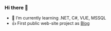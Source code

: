 ### Hi there 👋

- 🌱 I’m currently learning .NET, C#, VUE, MSSQL
- 👍 First public web-site project as [Blog](https://xaarrus.github.io/Blog/ "Yes it's work!")

<!--
**xaarrus/xaarrus** is a ✨ _special_ ✨ repository because its `README.md` (this file) appears on your GitHub profile.

Here are some ideas to get you started:

- 🔭 I’m currently working on ...
- 🌱 I’m currently learning ...
- 👯 I’m looking to collaborate on ...
- 🤔 I’m looking for help with ...
- 💬 Ask me about ...
- 📫 How to reach me: ...
- 😄 Pronouns: ...
- ⚡ Fun fact: ...
-->
